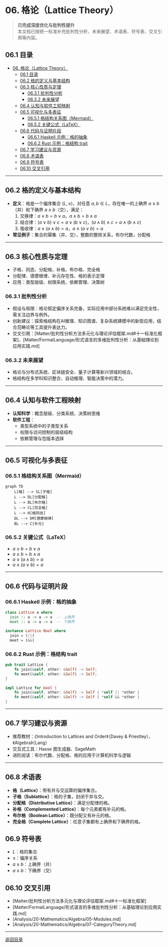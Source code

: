 # 06. 格论（Lattice Theory）

> **已完成深度优化与批判性提升**  
> 本文档已按统一标准补充批判性分析、未来展望、术语表、符号表、交叉引用等内容。

## 06.1 目录

- [06. 格论（Lattice Theory）](#06-格论lattice-theory)
  - [06.1 目录](#061-目录)
  - [06.2 格的定义与基本结构](#062-格的定义与基本结构)
  - [06.3 核心性质与定理](#063-核心性质与定理)
    - [06.3.1 批判性分析](#0631-批判性分析)
    - [06.3.2 未来展望](#0632-未来展望)
  - [06.4 认知与软件工程映射](#064-认知与软件工程映射)
  - [06.5 可视化与多表征](#065-可视化与多表征)
    - [06.5.1 格结构关系图（Mermaid）](#0651-格结构关系图mermaid)
    - [06.5.2 关键公式（LaTeX）](#0652-关键公式latex)
  - [06.6 代码与证明片段](#066-代码与证明片段)
    - [06.6.1 Haskell 示例：格的抽象](#0661-haskell-示例格的抽象)
    - [06.6.2 Rust 示例：格结构 trait](#0662-rust-示例格结构-trait)
  - [06.7 学习建议与资源](#067-学习建议与资源)
  - [06.8 术语表](#068-术语表)
  - [06.9 符号表](#069-符号表)
  - [06.10 交叉引用](#0610-交叉引用)

---

## 06.2 格的定义与基本结构

- **定义**：格是一个偏序集合 $(L, \leq)$，对任意 $a, b \in L$，存在唯一的上确界 $a \vee b$（并）和下确界 $a \wedge b$（交），满足：
  1. 交换律：$a \vee b = b \vee a$，$a \wedge b = b \wedge a$
  2. 结合律：$(a \vee b) \vee c = a \vee (b \vee c)$，$(a \wedge b) \wedge c = a \wedge (b \wedge c)$
  3. 吸收律：$a \vee (a \wedge b) = a$，$a \wedge (a \vee b) = a$
- **常见例子**：集合的幂集（并、交），整数的整除关系，布尔代数，分配格

---

## 06.3 核心性质与定理

- 子格、同态、分配格、补格、布尔格、完全格
- 分配律、德摩根律、补元存在性、格的表示定理
- 应用：类型层级、权限系统、依赖管理、决策树

### 06.3.1 批判性分析

- 假设与局限：格论假定偏序关系完备，实际应用中部分系统难以满足完全性，需关注边界与例外。
- 创新建议：探索格结构在AI推理、知识图谱、复杂系统建模中的新型应用，结合范畴论等工具提升表达力。
- 交叉引用：[Matter/批判性分析方法多元化与理论评估框架.md#十一标准化框架]、[Matter/FormalLanguage/形式语言的多维批判性分析：从基础理论到应用实践.md]

### 06.3.2 未来展望

- 格论与分布式系统、区块链安全、量子计算等新兴领域的结合。
- 格结构在多学科知识整合、自动推理、智能决策中的潜力。

---

## 06.4 认知与软件工程映射

- **认知科学**：概念层级、分类系统、决策树思维
- **软件工程**：
  - 类型系统中的子类型关系
  - 权限与访问控制的层级结构
  - 依赖管理与包版本选择

---

## 06.5 可视化与多表征

### 06.5.1 格结构关系图（Mermaid）

```mermaid
graph TD
    L[格] --> SL[子格]
    L --> DL[分配格]
    L --> BL[布尔格]
    L --> CL[完全格]
    L --> H[格同态]
    DL --> DM[德摩根律]
    BL --> C[补元]
```

### 06.5.2 关键公式（LaTeX）

- $a \vee b = b \vee a$
- $a \wedge b = b \wedge a$
- $a \vee (a \wedge b) = a$
- $a \wedge (a \vee b) = a$

---

## 06.6 代码与证明片段

### 06.6.1 Haskell 示例：格的抽象

```haskell
class Lattice a where
  join :: a -> a -> a  -- 上确界
  meet :: a -> a -> a  -- 下确界

instance Lattice Bool where
  join = (||)
  meet = (&&)
```

### 06.6.2 Rust 示例：格结构 trait

```rust
pub trait Lattice {
    fn join(&self, other: &Self) -> Self;
    fn meet(&self, other: &Self) -> Self;
}

impl Lattice for bool {
    fn join(&self, other: &Self) -> Self { *self || *other }
    fn meet(&self, other: &Self) -> Self { *self && *other }
}
```

---

## 06.7 学习建议与资源

- 推荐教材：《Introduction to Lattices and Order》（Davey & Priestley）、《Algebra》（Lang）
- 交互式工具：Hasse 图生成器、SageMath
- 进阶阅读：布尔代数、分配格、格的应用于计算机科学与逻辑

---

## 06.8 术语表

- **格（Lattice）**：带有并与交运算的偏序集合。
- **子格（Sublattice）**：格的子集，封闭于并与交。
- **分配格（Distributive Lattice）**：满足分配律的格。
- **补格（Complemented Lattice）**：每个元素都有补元的格。
- **布尔格（Boolean Lattice）**：既分配又有补元的格。
- **完全格（Complete Lattice）**：任意子集都有上确界和下确界的格。

## 06.9 符号表

- $L$：格的集合
- $\leq$：偏序关系
- $a \vee b$：上确界（并）
- $a \wedge b$：下确界（交）

## 06.10 交叉引用

- [Matter/批判性分析方法多元化与理论评估框架.md#十一标准化框架]
- [Matter/FormalLanguage/形式语言的多维批判性分析：从基础理论到应用实践.md]
- [Analysis/20-Mathematics/Algebra/05-Modules.md]
- [Analysis/20-Mathematics/Algebra/07-CategoryTheory.md]

---

[返回目录](#061-目录)

